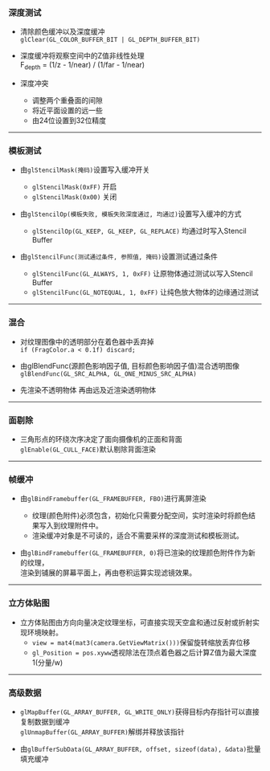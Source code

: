 ### 深度测试


* 清除颜色缓冲以及深度缓冲<br>
  `glClear(GL_COLOR_BUFFER_BIT | GL_DEPTH_BUFFER_BIT)`


* 深度缓冲将观察空间中的Z值非线性处理<br>
  F<sub>depth</sub> = (1/z - 1/near) / (1/far - 1/near)


* 深度冲突
  * 调整两个重叠面的间隙
  * 将近平面设置的远一些
  * 由24位设置到32位精度
  

---
### 模板测试

* 由`glStencilMask(掩码)`设置写入缓冲开关<br>
  * `glStencilMask(0xFF)` 开启
  * `glStencilMask(0x00)` 关闭

* 由`glStencilOp(模板失败, 模板失败深度通过, 均通过)`设置写入缓冲的方式<br>
  * `glStencilOp(GL_KEEP, GL_KEEP, GL_REPLACE)` 均通过时写入Stencil Buffer

* 由`glStencilFunc(测试通过条件, 参照值, 掩码)`设置测试通过条件<br>
  * `glStencilFunc(GL_ALWAYS, 1, 0xFF)` 让原物体通过测试以写入Stencil Buffer
  * `glStencilFunc(GL_NOTEQUAL, 1, 0xFF)` 让纯色放大物体的边缘通过测试


---
### 混合

* 对纹理图像中的透明部分在着色器中丢弃掉<br>
  `if (FragColor.a < 0.1f) discard;`

* 由glBlendFunc(源颜色影响因子值, 目标颜色影响因子值)混合透明图像<br>
  `glBlendFunc(GL_SRC_ALPHA, GL_ONE_MINUS_SRC_ALPHA)`

* 先渲染不透明物体 再由远及近渲染透明物体<br>


---
### 面剔除

* 三角形点的环绕次序决定了面向摄像机的正面和背面<br>
  `glEnable(GL_CULL_FACE)`默认剔除背面渲染


---
### 帧缓冲

* 由`glBindFramebuffer(GL_FRAMEBUFFER, FBO)`进行离屏渲染<br>
  * 纹理(颜色附件)必须包含，初始化只需要分配空间，实时渲染时将颜色结果写入到纹理附件中。
  * 渲染缓冲对象是不可读的，适合不需要采样的深度测试和模板测试。

* 由`glBindFramebuffer(GL_FRAMEBUFFER, 0)`将已渲染的纹理颜色附件作为新的纹理，<br>
  渲染到铺展的屏幕平面上，再由卷积运算实现滤镜效果。
  
  
---
### 立方体贴图

* 立方体贴图由方向向量决定纹理坐标，可直接实现天空盒和通过反射或折射实现环境映射。<br>
  * `view = mat4(mat3(camera.GetViewMatrix()))`保留旋转缩放丢弃位移
  * `gl_Position = pos.xyww`透视除法在顶点着色器之后计算Z值为最大深度1(分量/w)


---
### 高级数据

* `glMapBuffer(GL_ARRAY_BUFFER, GL_WRITE_ONLY)`获得目标内存指针可以直接复制数据到缓冲<br>
  `glUnmapBuffer(GL_ARRAY_BUFFER)`解绑并释放该指针
  
  
* 由`glBufferSubData(GL_ARRAY_BUFFER, offset, sizeof(data), &data)`批量填充缓冲




